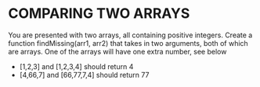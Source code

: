 # COMPARING TWO ARRAYS
You are presented with two arrays, all containing positive integers. Create a function findMissing(arr1, arr2) that takes in two arguments, both of which are arrays. One of the arrays will have one extra number, see below
* [1,2,3] and [1,2,3,4] should return 4
* [4,66,7] and [66,77,7,4] should return 77
